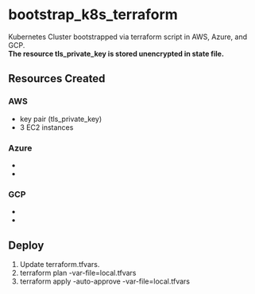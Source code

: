 # bootstrap_k8s_terraform
Kubernetes Cluster bootstrapped via terraform script in AWS, Azure, and GCP. <br>
**The resource tls_private_key is stored unencrypted in state file.**

## Resources Created

### AWS
- key pair (tls_private_key)
- 3 EC2 instances

### Azure
- 
- 

### GCP
- 
- 

## Deploy
1. Update terraform.tfvars.
2. terraform plan -var-file=local.tfvars
3. terraform apply -auto-approve -var-file=local.tfvars
